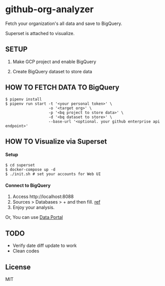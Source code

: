# github-org-analyzer

Fetch your organization's all data and save to BigQuery.

Superset is attached to visualize.

## SETUP

1. Make GCP project and enable BigQuery

2. Create BigQuery dataset to store data

## HOW TO FETCH DATA TO BigQuery
```
$ pipenv install
$ pipenv run start -t '<your personal token>' \
                   -o '<target org>' \
                   -p '<bq project to store data>' \
                   -d '<bq dataset to store>' \
                   --base-url '<optional. your github enterprise api endpoint>'
```


## HOW TO Visualize via Superset

#### Setup
```
$ cd superset
$ docker-compose up -d
$ ./init.sh # set your accounts for Web UI
```

#### Connect to BigQuery

1. Access http://localhost:8088
1. Sources > Databases > + and then fill. [ref](https://superset.incubator.apache.org/installation.html)
1. Enjoy your analysis.


Or, You can use [Data Portal](https://datastudio.google.com/u/0/navigation/reporting)


## TODO
- Verify date diff update to work
- Clean codes

## License
MIT
